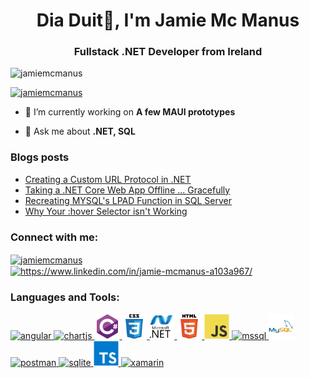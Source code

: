 <h1 align="center">Dia Duit👋, I'm Jamie Mc Manus</h1>
<h3 align="center">Fullstack .NET Developer from Ireland</h3>

<p align="left"> <img src="https://komarev.com/ghpvc/?username=jamiemcmanus&label=Profile%20views&color=0e75b6&style=flat" alt="jamiemcmanus" /> </p>

<p align="left"> <a href="https://github.com/ryo-ma/github-profile-trophy"><img src="https://github-profile-trophy.vercel.app/?username=jamiemcmanus" alt="jamiemcmanus" /></a> </p>

- 🔭 I’m currently working on **A few MAUI prototypes**

- 💬 Ask me about **.NET, SQL**

### Blogs posts
<!-- BLOG-POST-LIST:START -->
- [Creating a Custom URL Protocol in .NET](https://dev.to/jamiemcmanus/creating-a-custom-url-protocol-in-net-322h)
- [Taking a .NET Core Web App Offline ... Gracefully](https://dev.to/jamiemcmanus/taking-a-net-core-web-app-offline-gracefully-4clp)
- [Recreating MYSQL&#39;s LPAD Function in SQL Server](https://dev.to/jamiemcmanus/recreating-mysqls-lpad-function-in-sql-server-36ni)
- [Why Your :hover Selector isn&#39;t Working](https://dev.to/jamiemcmanus/why-your-hover-selector-isnt-working-2cm7)
<!-- BLOG-POST-LIST:END -->

<h3 align="left">Connect with me:</h3>
<p align="left">
<a href="https://dev.to/jamiemcmanus" target="blank"><img align="center" src="https://raw.githubusercontent.com/rahuldkjain/github-profile-readme-generator/master/src/images/icons/Social/devto.svg" alt="jamiemcmanus" height="30" width="40" /></a>
<a href="https://linkedin.com/in/https://www.linkedin.com/in/jamie-mcmanus-a103a967/" target="blank"><img align="center" src="https://raw.githubusercontent.com/rahuldkjain/github-profile-readme-generator/master/src/images/icons/Social/linked-in-alt.svg" alt="https://www.linkedin.com/in/jamie-mcmanus-a103a967/" height="30" width="40" /></a>
</p>

<h3 align="left">Languages and Tools:</h3>
<p align="left"> <a href="https://angular.io" target="_blank" rel="noreferrer"> <img src="https://angular.io/assets/images/logos/angular/angular.svg" alt="angular" width="40" height="40"/> </a> <a href="https://www.chartjs.org" target="_blank" rel="noreferrer"> <img src="https://www.chartjs.org/media/logo-title.svg" alt="chartjs" width="40" height="40"/> </a> <a href="https://www.w3schools.com/cs/" target="_blank" rel="noreferrer"> <img src="https://raw.githubusercontent.com/devicons/devicon/master/icons/csharp/csharp-original.svg" alt="csharp" width="40" height="40"/> </a> <a href="https://www.w3schools.com/css/" target="_blank" rel="noreferrer"> <img src="https://raw.githubusercontent.com/devicons/devicon/master/icons/css3/css3-original-wordmark.svg" alt="css3" width="40" height="40"/> </a> <a href="https://dotnet.microsoft.com/" target="_blank" rel="noreferrer"> <img src="https://raw.githubusercontent.com/devicons/devicon/master/icons/dot-net/dot-net-original-wordmark.svg" alt="dotnet" width="40" height="40"/> </a> <a href="https://www.w3.org/html/" target="_blank" rel="noreferrer"> <img src="https://raw.githubusercontent.com/devicons/devicon/master/icons/html5/html5-original-wordmark.svg" alt="html5" width="40" height="40"/> </a> <a href="https://developer.mozilla.org/en-US/docs/Web/JavaScript" target="_blank" rel="noreferrer"> <img src="https://raw.githubusercontent.com/devicons/devicon/master/icons/javascript/javascript-original.svg" alt="javascript" width="40" height="40"/> </a> <a href="https://www.microsoft.com/en-us/sql-server" target="_blank" rel="noreferrer"> <img src="https://www.svgrepo.com/show/303229/microsoft-sql-server-logo.svg" alt="mssql" width="40" height="40"/> </a> <a href="https://www.mysql.com/" target="_blank" rel="noreferrer"> <img src="https://raw.githubusercontent.com/devicons/devicon/master/icons/mysql/mysql-original-wordmark.svg" alt="mysql" width="40" height="40"/> </a> <a href="https://postman.com" target="_blank" rel="noreferrer"> <img src="https://www.vectorlogo.zone/logos/getpostman/getpostman-icon.svg" alt="postman" width="40" height="40"/> </a> <a href="https://www.sqlite.org/" target="_blank" rel="noreferrer"> <img src="https://www.vectorlogo.zone/logos/sqlite/sqlite-icon.svg" alt="sqlite" width="40" height="40"/> </a> <a href="https://www.typescriptlang.org/" target="_blank" rel="noreferrer"> <img src="https://raw.githubusercontent.com/devicons/devicon/master/icons/typescript/typescript-original.svg" alt="typescript" width="40" height="40"/> </a> <a href="https://dotnet.microsoft.com/apps/xamarin" target="_blank" rel="noreferrer"> <img src="https://raw.githubusercontent.com/detain/svg-logos/780f25886640cef088af994181646db2f6b1a3f8/svg/xamarin.svg" alt="xamarin" width="40" height="40"/> </a> </p>


<!-- BLOG-POST-LIST:START -->
<!-- BLOG-POST-LIST:END -->
